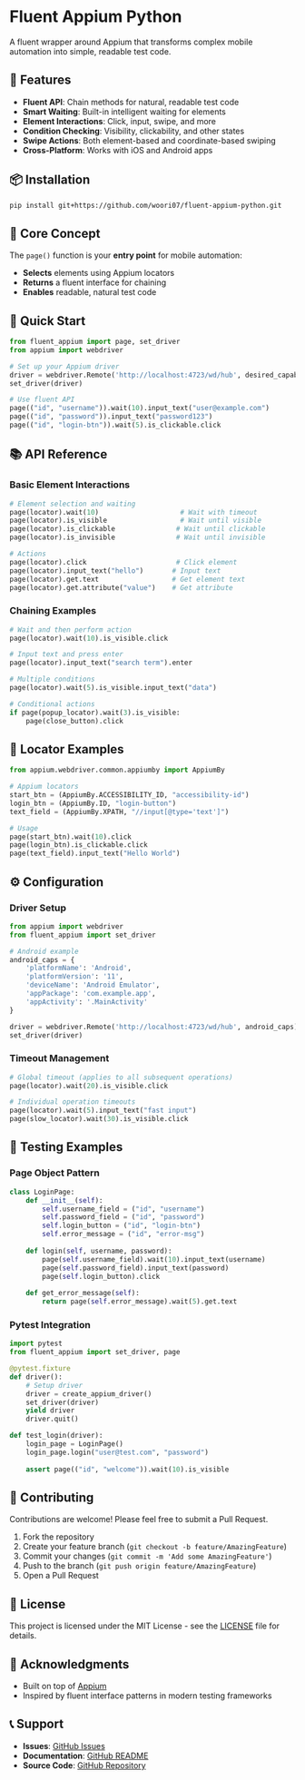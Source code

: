 # Fluent Appium Python

A fluent wrapper around Appium that transforms complex mobile automation into simple, readable test code.

## 🚀 Features

- **Fluent API**: Chain methods for natural, readable test code
- **Smart Waiting**: Built-in intelligent waiting for elements
- **Element Interactions**: Click, input, swipe, and more
- **Condition Checking**: Visibility, clickability, and other states
- **Swipe Actions**: Both element-based and coordinate-based swiping
- **Cross-Platform**: Works with iOS and Android apps

## 📦 Installation

```bash
pip install git+https://github.com/woori07/fluent-appium-python.git
```

## 🎯 Core Concept

The `page()` function is your **entry point** for mobile automation:
- **Selects** elements using Appium locators  
- **Returns** a fluent interface for chaining
- **Enables** readable, natural test code


## 🎯 Quick Start

```python
from fluent_appium import page, set_driver
from appium import webdriver

# Set up your Appium driver
driver = webdriver.Remote('http://localhost:4723/wd/hub', desired_capabilities)
set_driver(driver)

# Use fluent API
page(("id", "username")).wait(10).input_text("user@example.com")
page(("id", "password")).input_text("password123")
page(("id", "login-btn")).wait(5).is_clickable.click
```

## 📚 API Reference

### Basic Element Interactions

```python
# Element selection and waiting
page(locator).wait(10)                    # Wait with timeout
page(locator).is_visible                  # Wait until visible
page(locator).is_clickable               # Wait until clickable
page(locator).is_invisible               # Wait until invisible

# Actions
page(locator).click                      # Click element
page(locator).input_text("hello")       # Input text
page(locator).get.text                  # Get element text
page(locator).get.attribute("value")    # Get attribute
```

### Chaining Examples

```python
# Wait and then perform action
page(locator).wait(10).is_visible.click

# Input text and press enter
page(locator).input_text("search term").enter

# Multiple conditions
page(locator).wait(5).is_visible.input_text("data")

# Conditional actions
if page(popup_locator).wait(3).is_visible:
    page(close_button).click
```


## 🔧 Locator Examples

```python
from appium.webdriver.common.appiumby import AppiumBy

# Appium locators
start_btn = (AppiumBy.ACCESSIBILITY_ID, "accessibility-id")
login_btn = (AppiumBy.ID, "login-button")
text_field = (AppiumBy.XPATH, "//input[@type='text']")

# Usage
page(start_btn).wait(10).click
page(login_btn).is_clickable.click
page(text_field).input_text("Hello World")
```

## ⚙️ Configuration

### Driver Setup

```python
from appium import webdriver
from fluent_appium import set_driver

# Android example
android_caps = {
    'platformName': 'Android',
    'platformVersion': '11',
    'deviceName': 'Android Emulator',
    'appPackage': 'com.example.app',
    'appActivity': '.MainActivity'
}

driver = webdriver.Remote('http://localhost:4723/wd/hub', android_caps)
set_driver(driver)
```

### Timeout Management

```python
# Global timeout (applies to all subsequent operations)
page(locator).wait(20).is_visible.click

# Individual operation timeouts
page(locator).wait(5).input_text("fast input")
page(slow_locator).wait(30).is_visible.click
```

## 🧪 Testing Examples

### Page Object Pattern

```python
class LoginPage:
    def __init__(self):
        self.username_field = ("id", "username")
        self.password_field = ("id", "password") 
        self.login_button = ("id", "login-btn")
        self.error_message = ("id", "error-msg")
    
    def login(self, username, password):
        page(self.username_field).wait(10).input_text(username)
        page(self.password_field).input_text(password)
        page(self.login_button).click
        
    def get_error_message(self):
        return page(self.error_message).wait(5).get.text
```

### Pytest Integration

```python
import pytest
from fluent_appium import set_driver, page

@pytest.fixture
def driver():
    # Setup driver
    driver = create_appium_driver()
    set_driver(driver)
    yield driver
    driver.quit()

def test_login(driver):
    login_page = LoginPage()
    login_page.login("user@test.com", "password")
    
    assert page(("id", "welcome")).wait(10).is_visible
```

## 🤝 Contributing

Contributions are welcome! Please feel free to submit a Pull Request.

1. Fork the repository
2. Create your feature branch (`git checkout -b feature/AmazingFeature`)
3. Commit your changes (`git commit -m 'Add some AmazingFeature'`)
4. Push to the branch (`git push origin feature/AmazingFeature`)
5. Open a Pull Request

## 📝 License

This project is licensed under the MIT License - see the [LICENSE](LICENSE) file for details.

## 🙏 Acknowledgments

- Built on top of [Appium](https://appium.io/)
- Inspired by fluent interface patterns in modern testing frameworks

## 📞 Support

- **Issues**: [GitHub Issues](https://github.com/woori07/fluent-appium-python/issues)
- **Documentation**: [GitHub README](https://github.com/woori07/fluent-appium-python#readme)
- **Source Code**: [GitHub Repository](https://github.com/woori07/fluent-appium-python)